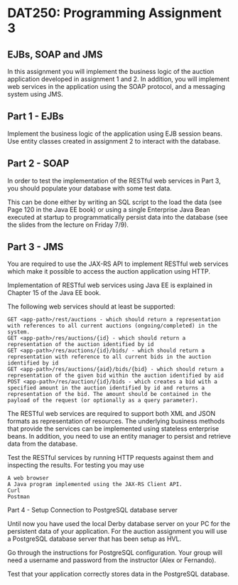 # DAT250: Programming Assignment 3
## EJBs, SOAP and JMS

In this assignment you will implement the business logic of the auction application developed in assignment 1 and 2. In addition, you will implement web services in the application using the SOAP protocol, and a messaging system using JMS.

## Part 1 - EJBs

Implement the business logic of the application using EJB session beans. Use entity classes created in assignment 2 to interact with the database.

## Part 2 - SOAP

In order to test the implementation of the RESTful web services in Part 3, you should populate your database with some test data.

This can be done either by writing an SQL script to the load the data (see Page 120 in the Java EE book) or using a single Enterprise Java Bean executed at startup to programmatically persist data into the database (see the slides from the lecture on Friday 7/9).

## Part 3 - JMS

You are required to use the JAX-RS API to implement RESTful web services which make it possible to access the auction application using HTTP.

Implementation of RESTful web services using Java EE is explained in Chapter 15 of the Java EE book.

The following web services should at least be supported:

    GET <app-path>/rest/auctions - which should return a representation with references to all current auctions (ongoing/completed) in the system.
    GET <app-path>/res/auctions/{id} - which should return a representation of the auction identified by id
    GET <app-path>/res/auctions/{id}/bids/ - which should return a representation with reference to all current bids in the auction identified by id
    GET <app-path>/res/auctions/{aid}/bids/{bid} - which should return a representation of the given bid within the auction identified by aid
    POST <app-path>/res/auction/{id}/bids - which creates a bid with a specified amount in the auction identified by id and returns a representation of the bid. The amount should be contained in the payload of the request (or optionally as a query parameter).

The RESTful web services are required to support both XML and JSON formats as representation of resources. The underlying business methods that provide the services can be implemented using stateless enterprise beans. In addition, you need to use an entity manager to persist and retrieve data from the database.

Test the RESTful services by running HTTP requests against them and inspecting the results. For testing you may use

    A web browser
    A Java program implemented using the JAX-RS Client API.
    Curl
    Postman

Part 4 - Setup Connection to PostgreSQL database server

Until now you have used the local Derby database server on your PC for the persistent data of your application. For the auction assignment you will use a PostgreSQL database server that has been setup as HVL.

Go through the instructions for PostgreSQL configuration. Your group will need a username and password from the instructor (Alex or Fernando).

Test that your application correctly stores data in the PostgreSQL database.
